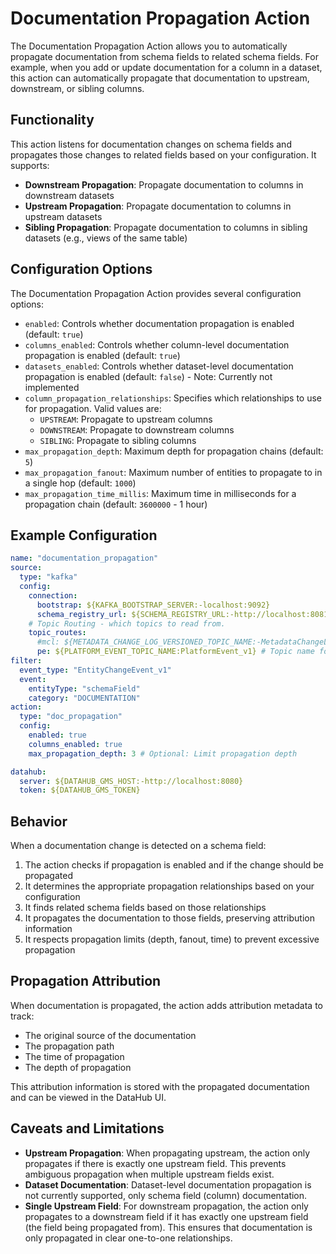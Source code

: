 # Documentation Propagation Action

The Documentation Propagation Action allows you to automatically propagate documentation from schema fields to related schema fields. For example, when you add or update documentation for a column in a dataset, this action can automatically propagate that documentation to upstream, downstream, or sibling columns.

## Functionality

This action listens for documentation changes on schema fields and propagates those changes to related fields based on your configuration. It supports:

- **Downstream Propagation**: Propagate documentation to columns in downstream datasets
- **Upstream Propagation**: Propagate documentation to columns in upstream datasets
- **Sibling Propagation**: Propagate documentation to columns in sibling datasets (e.g., views of the same table)

## Configuration Options

The Documentation Propagation Action provides several configuration options:

- `enabled`: Controls whether documentation propagation is enabled (default: `true`)
- `columns_enabled`: Controls whether column-level documentation propagation is enabled (default: `true`)
- `datasets_enabled`: Controls whether dataset-level documentation propagation is enabled (default: `false`) - Note: Currently not implemented
- `column_propagation_relationships`: Specifies which relationships to use for propagation. Valid values are:
  - `UPSTREAM`: Propagate to upstream columns
  - `DOWNSTREAM`: Propagate to downstream columns
  - `SIBLING`: Propagate to sibling columns
- `max_propagation_depth`: Maximum depth for propagation chains (default: `5`)
- `max_propagation_fanout`: Maximum number of entities to propagate to in a single hop (default: `1000`)
- `max_propagation_time_millis`: Maximum time in milliseconds for a propagation chain (default: `3600000` - 1 hour)

## Example Configuration

```yaml
name: "documentation_propagation"
source:
  type: "kafka"
  config:
    connection:
      bootstrap: ${KAFKA_BOOTSTRAP_SERVER:-localhost:9092}
      schema_registry_url: ${SCHEMA_REGISTRY_URL:-http://localhost:8081}
    # Topic Routing - which topics to read from.
    topic_routes:
      #mcl: ${METADATA_CHANGE_LOG_VERSIONED_TOPIC_NAME:-MetadataChangeLog_Versioned_v1} # Topic name for MetadataChangeLogEvent_v1 events.
      pe: ${PLATFORM_EVENT_TOPIC_NAME:PlatformEvent_v1} # Topic name for PlatformEvent_v1 events.
filter:
  event_type: "EntityChangeEvent_v1"
  event:
    entityType: "schemaField"
    category: "DOCUMENTATION"
action:
  type: "doc_propagation"
  config:
    enabled: true
    columns_enabled: true
    max_propagation_depth: 3 # Optional: Limit propagation depth

datahub:
  server: ${DATAHUB_GMS_HOST:-http://localhost:8080}
  token: ${DATAHUB_GMS_TOKEN}
```

## Behavior

When a documentation change is detected on a schema field:

1. The action checks if propagation is enabled and if the change should be propagated
2. It determines the appropriate propagation relationships based on your configuration
3. It finds related schema fields based on those relationships
4. It propagates the documentation to those fields, preserving attribution information
5. It respects propagation limits (depth, fanout, time) to prevent excessive propagation

## Propagation Attribution

When documentation is propagated, the action adds attribution metadata to track:

- The original source of the documentation
- The propagation path
- The time of propagation
- The depth of propagation

This attribution information is stored with the propagated documentation and can be viewed in the DataHub UI.

## Caveats and Limitations

- **Upstream Propagation**: When propagating upstream, the action only propagates if there is exactly one upstream field. This prevents ambiguous propagation when multiple upstream fields exist.
- **Dataset Documentation**: Dataset-level documentation propagation is not currently supported, only schema field (column) documentation.
- **Single Upstream Field**: For downstream propagation, the action only propagates to a downstream field if it has exactly one upstream field (the field being propagated from). This ensures that documentation is only propagated in clear one-to-one relationships.
